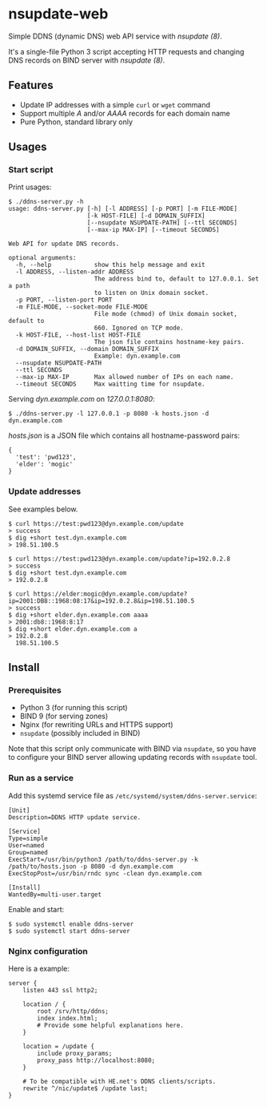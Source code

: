 # nsupdate-web

Simple DDNS (dynamic DNS) web API service with _nsupdate (8)_.

It's a single-file Python 3 script accepting HTTP requests and changing DNS records on BIND server with _nsupdate (8)_.

## Features

 * Update IP addresses with a simple `curl` or `wget` command
 * Support multiple _A_ and/or _AAAA_ records for each domain name
 * Pure Python, standard library only

## Usages

### Start script
Print usages:

```
$ ./ddns-server.py -h
usage: ddns-server.py [-h] [-l ADDRESS] [-p PORT] [-m FILE-MODE]
                      [-k HOST-FILE] [-d DOMAIN_SUFFIX]
                      [--nsupdate NSUPDATE-PATH] [--ttl SECONDS]
                      [--max-ip MAX-IP] [--timeout SECONDS]

Web API for update DNS records.

optional arguments:
  -h, --help            show this help message and exit
  -l ADDRESS, --listen-addr ADDRESS
                        The address bind to, default to 127.0.0.1. Set a path
                        to listen on Unix domain socket.
  -p PORT, --listen-port PORT
  -m FILE-MODE, --socket-mode FILE-MODE
                        File mode (chmod) of Unix domain socket, default to
                        660. Ignored on TCP mode.
  -k HOST-FILE, --host-list HOST-FILE
                        The json file contains hostname-key pairs.
  -d DOMAIN_SUFFIX, --domain DOMAIN_SUFFIX
                        Example: dyn.example.com
  --nsupdate NSUPDATE-PATH
  --ttl SECONDS
  --max-ip MAX-IP       Max allowed number of IPs on each name.
  --timeout SECONDS     Max waitting time for nsupdate.

```

Serving _dyn.example.com_ on _127.0.0.1:8080_:
```
$ ./ddns-server.py -l 127.0.0.1 -p 8080 -k hosts.json -d dyn.example.com
```
_hosts.json_ is a JSON file which contains all hostname-password pairs:
```
{
  'test': 'pwd123',
  'elder': 'mogic'
}
```

### Update addresses
See examples below.
```
$ curl https://test:pwd123@dyn.example.com/update
> success
$ dig +short test.dyn.example.com
> 198.51.100.5

$ curl https://test:pwd123@dyn.example.com/update?ip=192.0.2.8
> success
$ dig +short test.dyn.example.com
> 192.0.2.8

$ curl https://elder:mogic@dyn.example.com/update?ip=2001:DB8::1968:08:17&ip=192.0.2.8&ip=198.51.100.5
> success
$ dig +short elder.dyn.example.com aaaa
> 2001:db8::1968:8:17
$ dig +short elder.dyn.example.com a
> 192.0.2.8
  198.51.100.5

```


## Install

### Prerequisites

* Python 3 (for running this script)
* BIND 9 (for serving zones)
* Nginx (for rewriting URLs and HTTPS support)
* `nsupdate` (possibly included in BIND)

Note that this script only communicate with BIND via `nsupdate`, so you have to configure your BIND server allowing updating records with `nsupdate` tool. 

### Run as a service

Add this systemd service file as `/etc/systemd/system/ddns-server.service`:

```
[Unit]
Description=DDNS HTTP update service.

[Service]
Type=simple
User=named
Group=named
ExecStart=/usr/bin/python3 /path/to/ddns-server.py -k /path/to/hosts.json -p 8080 -d dyn.example.com
ExecStopPost=/usr/bin/rndc sync -clean dyn.example.com

[Install]
WantedBy=multi-user.target

```
Enable and start:
```
$ sudo systemctl enable ddns-server
$ sudo systemctl start ddns-server
```

### Nginx configuration
Here is a example:

```
server {
	listen 443 ssl http2;
    
    location / {
    	root /srv/http/ddns;
        index index.html;
        # Provide some helpful explanations here.
    }
    
    location = /update {
    	include proxy_params;
        proxy_pass http://localhost:8080;
    }
    
    # To be compatible with HE.net's DDNS clients/scripts. 
    rewrite ^/nic/update$ /update last;
}
```

